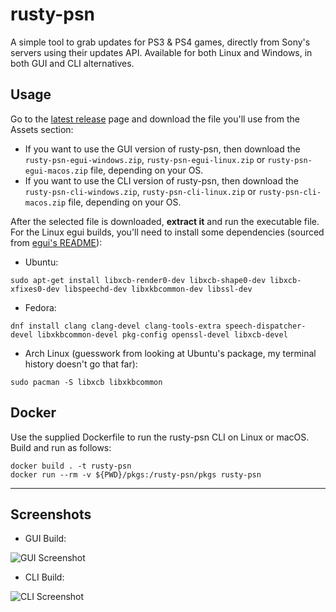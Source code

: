 # rusty-psn
A simple tool to grab updates for PS3 & PS4 games, directly from Sony's servers using their updates API. Available for both Linux and Windows, in both GUI and CLI alternatives.

## Usage
Go to the [latest release](https://github.com/RainbowCookie32/rusty-psn/releases/latest) page and download the file you'll use from the Assets section:
- If you want to use the GUI version of rusty-psn, then download the `rusty-psn-egui-windows.zip`, `rusty-psn-egui-linux.zip` or `rusty-psn-egui-macos.zip` file, depending on your OS.
- If you want to use the CLI version of rusty-psn, then download the `rusty-psn-cli-windows.zip`, `rusty-psn-cli-linux.zip` or `rusty-psn-cli-macos.zip` file, depending on your OS.

After the selected file is downloaded, **extract it** and run the executable file. For the Linux egui builds, you'll need to install some dependencies (sourced from [egui's README](https://github.com/emilk/egui/blob/0.26.2/README.md)):

- Ubuntu:
```
sudo apt-get install libxcb-render0-dev libxcb-shape0-dev libxcb-xfixes0-dev libspeechd-dev libxkbcommon-dev libssl-dev
```

- Fedora:
```
dnf install clang clang-devel clang-tools-extra speech-dispatcher-devel libxkbcommon-devel pkg-config openssl-devel libxcb-devel
```
- Arch Linux (guesswork from looking at Ubuntu's package, my terminal history doesn't go that far):
```
sudo pacman -S libxcb libxkbcommon
```

## Docker

Use the supplied Dockerfile to run the rusty-psn CLI on Linux or macOS.
Build and run as follows:

```
docker build . -t rusty-psn
docker run --rm -v ${PWD}/pkgs:/rusty-psn/pkgs rusty-psn
```
---

## Screenshots

- GUI Build:

![GUI Screenshot](https://github.com/user-attachments/assets/31049d75-ffbb-4d27-9bfb-d33624bc83cb)

- CLI Build:

![CLI Screenshot](https://user-images.githubusercontent.com/16805474/155437829-d9af7847-c005-4c5b-b281-7cb728f32c4d.png)
